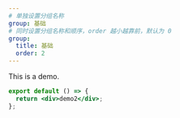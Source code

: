 ```yaml
---
# 单独设置分组名称
group: 基础
# 同时设置分组名称和顺序，order 越小越靠前，默认为 0
group:
  title: 基础
  order: 2
---
```


This is a demo.

```jsx
export default () => {
  return <div>demo2</div>;
};
```
